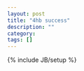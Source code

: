 ```yaml
---
layout: post
title: "4hb success"
description: ""
category: 
tags: []
---
```

{% include JB/setup %}
